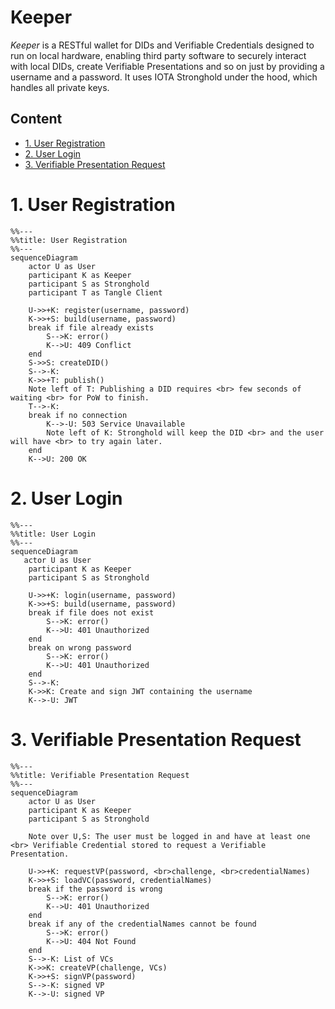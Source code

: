 # Keeper <!-- omit in toc -->

*Keeper* is a RESTful wallet for DIDs and Verifiable Credentials designed to run on local hardware, enabling third party software to securely interact with local DIDs, create Verifiable Presentations and so on just by providing a username and a password. It uses IOTA Stronghold under the hood, which handles all private keys.

## Content <!-- omit in toc -->

- [1. User Registration](#1-user-registration)
- [2. User Login](#2-user-login)
- [3. Verifiable Presentation Request](#3-verifiable-presentation-request)

# 1. User Registration

```mermaid
%%---
%%title: User Registration
%%---
sequenceDiagram
    actor U as User
    participant K as Keeper
    participant S as Stronghold
    participant T as Tangle Client

    U->>+K: register(username, password)
    K->>+S: build(username, password)
    break if file already exists
        S-->K: error()
        K-->U: 409 Conflict
    end
    S->>S: createDID()
    S-->-K: 
    K->>+T: publish()
    Note left of T: Publishing a DID requires <br> few seconds of waiting <br> for PoW to finish.
    T-->-K: 
    break if no connection
        K-->-U: 503 Service Unavailable
        Note left of K: Stronghold will keep the DID <br> and the user will have <br> to try again later.
    end
    K-->U: 200 OK
```

# 2. User Login

```mermaid
%%---
%%title: User Login
%%---
sequenceDiagram
   actor U as User
    participant K as Keeper
    participant S as Stronghold

    U->>+K: login(username, password)
    K->>+S: build(username, password)
    break if file does not exist
        S-->K: error()
        K-->U: 401 Unauthorized
    end
    break on wrong password
        S-->K: error()
        K-->U: 401 Unauthorized
    end
    S-->-K: 
    K->>K: Create and sign JWT containing the username
    K-->-U: JWT
```

# 3. Verifiable Presentation Request

```mermaid
%%---
%%title: Verifiable Presentation Request
%%---
sequenceDiagram
    actor U as User
    participant K as Keeper
    participant S as Stronghold

    Note over U,S: The user must be logged in and have at least one <br> Verifiable Credential stored to request a Verifiable Presentation.

    U->>+K: requestVP(password, <br>challenge, <br>credentialNames)
    K->>+S: loadVC(password, credentialNames)
    break if the password is wrong
        S-->K: error()
        K-->U: 401 Unauthorized
    end
    break if any of the credentialNames cannot be found
        S-->K: error()
        K-->U: 404 Not Found
    end
    S-->-K: List of VCs
    K->>K: createVP(challenge, VCs)
    K->>+S: signVP(password)
    S-->-K: signed VP
    K-->-U: signed VP
```
